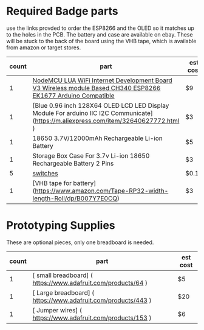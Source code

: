 # Required Badge parts

use the links provded to order the ESP8266 and the OLED so it matches up to the holes in the PCB.
The battery and case are available on ebay. These will be stuck to the back of the board using the VHB tape, which is available from amazon or target stores.

| count | part | est cost |
| --- | --- | --- |
| 1 | [NodeMCU LUA WiFi Internet Development Board V3 Wireless module Based CH340 ESP8266 EK1677 Arduino Compatible]( https://smile.amazon.com/gp/product/B010O1G1ES/ )| $9 |
| 1 | [Blue 0.96 inch 128X64 OLED LCD LED Display Module For arduino IIC I2C Communicate] (https://m.aliexpress.com/item/32640627772.html ) | $3 | 
| 1 | 18650 3.7V/12000mAh Rechargeable Li-ion Battery | $5 |
| 1 | Storage Box Case For 3.7v Li-ion 18650 Rechargeable Battery 2 Pins | $3 |
| 5 | [switches]( http://www.digikey.com/product-detail/en/te-connectivity-alcoswitch-switches/1825910-6/450-1650-ND/1632536 ) | $0.10 |
| 1 | [VHB tape for battery] (https://www.amazon.com/Tape-RP32-width-length-Roll/dp/B007Y7E0CQ) | $3 |

# Prototyping Supplies

These are optional pieces, only one breadboard is needed. 

| count | part | est cost |
| --- | --- | --- |
| 1 | [ small breadboard] (  https://www.adafruit.com/products/64 ) | $5 | 
| 1 | [ Large breadboard] ( https://www.adafruit.com/products/443 )  | $20 |
| 1 | [ Jumper wires] ( https://www.adafruit.com/products/153 ) | $6 | 
